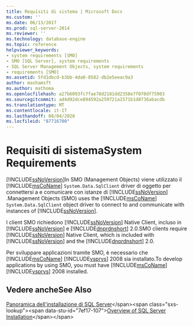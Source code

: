 ```yaml
---
title: Requisiti di sistema | Microsoft Docs
ms.custom: ''
ms.date: 06/13/2017
ms.prod: sql-server-2014
ms.reviewer: ''
ms.technology: database-engine
ms.topic: reference
helpviewer_keywords:
- system requirements [SMO]
- SMO [SQL Server], system requirements
- SQL Server Management Objects, system requirements
- requirements [SMO]
ms.assetid: 5fd1dbcd-b3bb-4da0-8582-db2e5eeac9a3
author: mashamsft
ms.author: mathoma
ms.openlocfilehash: a27b6093fc7fae78d2181dd2358e7f070df75903
ms.sourcegitcommit: ad4d92dce894592a259721a1571b1d8736abacdb
ms.translationtype: MT
ms.contentlocale: it-IT
ms.lasthandoff: 08/04/2020
ms.locfileid: "87716700"
---
```

# <a name="system-requirements"></a><span data-ttu-id="7ef17-102">Requisiti di sistema</span><span class="sxs-lookup"><span data-stu-id="7ef17-102">System Requirements</span></span>
  [!INCLUDE[ssNoVersion](../../includes/ssnoversion-md.md)]<span data-ttu-id="7ef17-103">In SMO (Management Objects) viene utilizzato il [!INCLUDE[msCoName](../../includes/msconame-md.md)] `System.Data.SqlClient` driver di oggetto per connettersi a e comunicare con istanze di [!INCLUDE[ssNoVersion](../../includes/ssnoversion-md.md)] .</span><span class="sxs-lookup"><span data-stu-id="7ef17-103">Management Objects (SMO) uses the [!INCLUDE[msCoName](../../includes/msconame-md.md)] `System.Data.SqlClient` object driver to connect to and communicate with instances of [!INCLUDE[ssNoVersion](../../includes/ssnoversion-md.md)].</span></span>  
  
 <span data-ttu-id="7ef17-104">I client SMO richiedono [!INCLUDE[ssNoVersion](../../includes/ssnoversion-md.md)] Native Client, incluso in [!INCLUDE[ssNoVersion](../../includes/ssnoversion-md.md)] e [!INCLUDE[dnprdnshort](../../includes/dnprdnshort-md.md)] 2.0.</span><span class="sxs-lookup"><span data-stu-id="7ef17-104">SMO clients require [!INCLUDE[ssNoVersion](../../includes/ssnoversion-md.md)] Native Client, which is included with [!INCLUDE[ssNoVersion](../../includes/ssnoversion-md.md)] and the [!INCLUDE[dnprdnshort](../../includes/dnprdnshort-md.md)] 2.0.</span></span>  
  
 <span data-ttu-id="7ef17-105">Per sviluppare applicazioni tramite SMO, è necessario che [!INCLUDE[msCoName](../../includes/msconame-md.md)] [!INCLUDE[vsprvs](../../includes/vsprvs-md.md)] 2008 sia installato.</span><span class="sxs-lookup"><span data-stu-id="7ef17-105">To develop applications by using SMO, you must have [!INCLUDE[msCoName](../../includes/msconame-md.md)] [!INCLUDE[vsprvs](../../includes/vsprvs-md.md)] 2008 installed.</span></span>  
  
## <a name="see-also"></a><span data-ttu-id="7ef17-106">Vedere anche</span><span class="sxs-lookup"><span data-stu-id="7ef17-106">See Also</span></span>  
 <span data-ttu-id="7ef17-107">[Panoramica dell'installazione di SQL Server](https://technet.microsoft.com/library/bb500438\(v=SQL.105\).aspx)</span><span class="sxs-lookup"><span data-stu-id="7ef17-107">[Overview of SQL Server Installation](https://technet.microsoft.com/library/bb500438\(v=SQL.105\).aspx)</span></span>  
  
  
